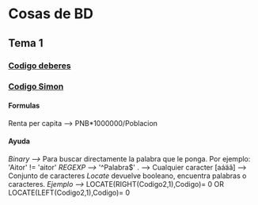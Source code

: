 # Cosas de BD
## Tema 1
### [Codigo deberes](code-work.md)
### [Codigo Simon](simon-code.md)
#### Formulas
Renta per capita --> PNB*1000000/Poblacion

#### Ayuda
*Binary -->* Para buscar directamente la palabra que le ponga. Por ejemplo: 'Aitor' != 'aitor'
*REGEXP -->* '^Palabra$' . --> Cualquier caracter [aáäâ] --> Conjunto de caracteres
*Locate* devuelve booleano, encuentra palabras o caracteres. *Ejemplo -->* LOCATE(RIGHT(Codigo2,1),Codigo)= 0 OR LOCATE(LEFT(Codigo2,1),Codigo)= 0
